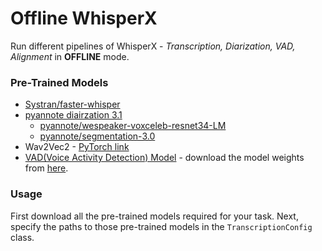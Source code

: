 # Offline WhisperX

Run different pipelines of WhisperX - _Transcription, Diarization, VAD, Alignment_ in **OFFLINE** mode.

### Pre-Trained Models

- [Systran/faster-whisper](https://huggingface.co/Systran)
- [pyannote diairzation 3.1](https://huggingface.co/pyannote/speaker-diarization-3.1)
  - [pyannote/wespeaker-voxceleb-resnet34-LM](https://huggingface.co/pyannote/wespeaker-voxceleb-resnet34-LM)
  - [pyannote/segmentation-3.0](https://huggingface.co/pyannote/segmentation-3.0)
- Wav2Vec2 - [PyTorch link](https://download.pytorch.org/torchaudio/models/wav2vec2_fairseq_base_ls960_asr_ls960.pth)
- [VAD(Voice Activity Detection) Model](https://en.wikipedia.org/wiki/Voice_activity_detection) - download the model weights from [here](https://whisperx.s3.eu-west-2.amazonaws.com/model_weights/segmentation/0b5b3216d60a2d32fc086b47ea8c67589aaeb26b7e07fcbe620d6d0b83e209ea/pytorch_model.bin).

### Usage

First download all the pre-trained models required for your task. Next, specify the paths to those pre-trained models in the `TranscriptionConfig` class.
